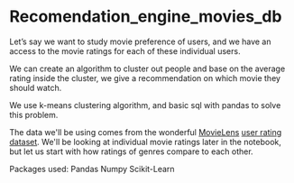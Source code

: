 # Recomendation_engine_movies_db
Let’s say we want to study movie preference of users, and we have an access to the movie ratings for each of these individual users.

We can create an algorithm to cluster out people and base on the average rating inside the cluster, we give a recommendation on which movie they should watch.

We use k-means clustering algorithm, and basic sql with pandas to solve this problem.

The data we'll be using comes from the wonderful [MovieLens](https://movielens.org/) [user rating dataset](https://grouplens.org/datasets/movielens/). We'll be looking at individual movie ratings later in the notebook, but let us start with how ratings of genres compare to each other.

Packages used:
Pandas
Numpy
Scikit-Learn
